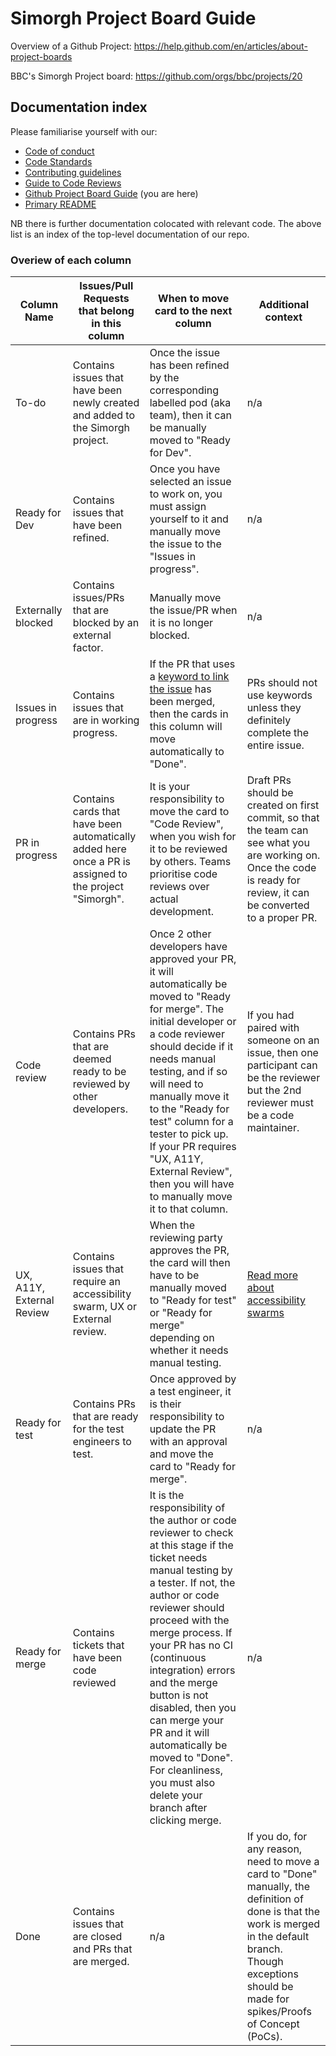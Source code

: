 # Simorgh Project Board Guide

Overview of a Github Project: https://help.github.com/en/articles/about-project-boards

BBC's Simorgh Project board: https://github.com/orgs/bbc/projects/20

## Documentation index

Please familiarise yourself with our:

- [Code of conduct](https://github.com/bbc/simorgh/blob/latest/.github/CODE_OF_CONDUCT.md)
- [Code Standards](https://github.com/bbc/simorgh/blob/latest/docs/Code-Standards.md)
- [Contributing guidelines](https://github.com/bbc/simorgh/blob/latest/CONTRIBUTING.md)
- [Guide to Code Reviews](https://github.com/bbc/simorgh/blob/latest/docs/Code-Reviews.md)
- [Github Project Board Guide](https://github.com/bbc/simorgh/blob/latest/docs/Project-Board-Guide.md) (you are here)
- [Primary README](https://github.com/bbc/simorgh/blob/latest/README.md)

NB there is further documentation colocated with relevant code. The above list is an index of the top-level documentation of our repo.

### Overiew of each column

<!-- prettier-ignore -->
| Column Name               | Issues/Pull Requests that belong in this column | When to move card to the next column | Additional context |
| ------------------------- | ------------------------------------------------| ------------------------------------ |------------------- |
| To-do | Contains issues that have been newly created and added to the Simorgh project. | Once the issue has been refined by the corresponding labelled pod (aka team), then it can be manually moved to "Ready for Dev". | n/a |
| Ready for Dev | Contains issues that have been refined. | Once you have selected an issue to work on, you must assign yourself to it and manually move the issue to the "Issues in progress".| n/a |
| Externally blocked | Contains issues/PRs that are blocked by an external factor. | Manually move the issue/PR when it is no longer blocked. | n/a |
| Issues in progress | Contains issues that are in working progress. | If the PR that uses a [keyword to link the issue](https://help.github.com/en/articles/closing-issues-using-keywords) has been merged, then the cards in this column will move automatically to "Done". | PRs should not use keywords unless they definitely complete the entire issue. |
| PR in progress | Contains cards that have been automatically added here once a PR is assigned to the project "Simorgh". | It is your responsibility to move the card to "Code Review", when you wish for it to be reviewed by others. Teams prioritise code reviews over actual development. | Draft PRs should be created on first commit, so that the team can see what you are working on. Once the code is ready for review, it can be converted to a proper PR. |
| Code review | Contains PRs that are deemed ready to be reviewed by other developers. | Once 2 other developers have approved your PR, it will automatically be moved to "Ready for merge". The initial developer or a code reviewer should decide if it needs manual testing, and if so will need to manually move it to the "Ready for test" column for a tester to pick up. If your PR requires "UX, A11Y, External Review", then you will have to manually move it to that column. | If you had paired with someone on an issue, then one participant can be the reviewer but the 2nd reviewer must be a code maintainer. |
| UX, A11Y, External Review | Contains issues that require an accessibility swarm, UX or External review. | When the reviewing party approves the PR, the card will then have to be manually moved to "Ready for test" or "Ready for merge" depending on whether it needs manual testing. | [Read more about accessibility swarms](https://bbc.github.io/accessibility-news-and-you/accessibility-swarms) |
| Ready for test | Contains PRs that are ready for the test engineers to test. | Once approved by a test engineer, it is their responsibility to update the PR with an approval and move the card to "Ready for merge". | n/a |
| Ready for merge | Contains tickets that have been code reviewed | It is the responsibility of the author or code reviewer to check at this stage if the ticket needs manual testing by a tester. If not, the author or code reviewer should proceed with the merge process. If your PR has no CI (continuous integration) errors and the merge button is not disabled, then you can merge your PR and it will automatically be moved to "Done". For cleanliness, you must also delete your branch after clicking merge. | n/a |
| Done | Contains issues that are closed and PRs that are merged. | n/a | If you do, for any reason, need to move a card to "Done" manually, the definition of done is that the work is merged in the default branch. Though exceptions should be made for spikes/Proofs of Concept (PoCs). |

